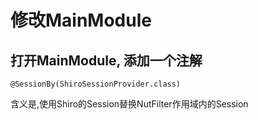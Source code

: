 # 修改MainModule

## 打开MainModule, 添加一个注解

```
@SessionBy(ShiroSessionProvider.class)
```

含义是,使用Shiro的Session替换NutFilter作用域内的Session